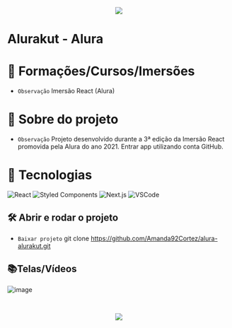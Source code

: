 <p align="center"> <img src="http://img.shields.io/static/v1?label=STATUS_GERAL&message=FINALIZADA&color=RED&style=for-the-badge" #vitrinedev/> </p>

<h1>Alurakut - Alura</h1>

# :pushpin: Formações/Cursos/Imersões
- ` Observação ` Imersão React  (Alura)

# :pushpin: Sobre do projeto
- ` Observação ` Projeto desenvolvido durante a 3ª edição da Imersão React promovida pela Alura do ano 2021. Entrar app utilizando conta GitHub.

# :bookmark_tabs: Tecnologias
![React](https://img.shields.io/badge/React-414141?style=for-the-badge&logo=react&logoColor=61DAFB)
![Styled Components](https://img.shields.io/badge/styled--components-DB7093?style=for-the-badge&logo=styled-components&logoColor=white)
![Next.js](https://img.shields.io/badge/-Next-121214?style=for-the-badge&logo=next.js)
![VSCode](https://img.shields.io/badge/-VSCode-007ACC?style=for-the-badge&logo=visual-studio-code&logoColor=white)

## 🛠️ Abrir e rodar o projeto
- ` Baixar projeto ` git clone https://github.com/Amanda92Cortez/alura-alurakut.git

## 📚Telas/Vídeos
![image](https://user-images.githubusercontent.com/19363871/125538019-800acebc-8889-4a8d-84d9-48a0980fb6f9.png)

</br>
<p align="center"> <img src="http://img.shields.io/static/v1?label=OBSERVACAO&message=REVER_VIDEO_AJUSTE&color=RED&style=for-the-badge" #vitrinedev/> </p>
